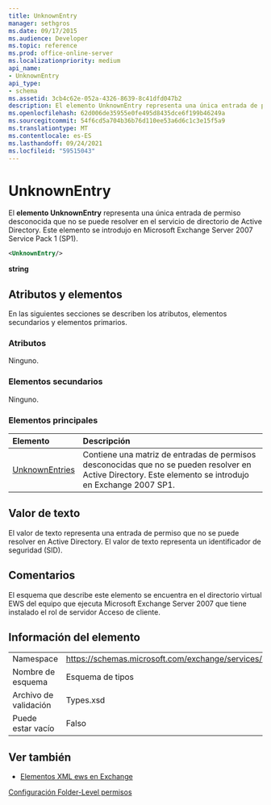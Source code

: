 ```yaml
---
title: UnknownEntry
manager: sethgros
ms.date: 09/17/2015
ms.audience: Developer
ms.topic: reference
ms.prod: office-online-server
ms.localizationpriority: medium
api_name:
- UnknownEntry
api_type:
- schema
ms.assetid: 3cb4c62e-052a-4326-8639-8c41dfd047b2
description: El elemento UnknownEntry representa una única entrada de permiso desconocida que no se puede resolver en el servicio de directorio de Active Directory. Este elemento se introdujo en Microsoft Exchange Server 2007 Service Pack 1 (SP1).
ms.openlocfilehash: 62d006de35955e0fe495d8435dce6f199b46249a
ms.sourcegitcommit: 54f6cd5a704b36b76d110ee53a6d6c1c3e15f5a9
ms.translationtype: MT
ms.contentlocale: es-ES
ms.lasthandoff: 09/24/2021
ms.locfileid: "59515043"
---
```

# <a name="unknownentry"></a>UnknownEntry

El **elemento UnknownEntry** representa una única entrada de permiso desconocida que no se puede resolver en el servicio de directorio de Active Directory. Este elemento se introdujo en Microsoft Exchange Server 2007 Service Pack 1 (SP1). 
  
```xml
<UnknownEntry/>
```

 **string**
## <a name="attributes-and-elements"></a>Atributos y elementos

En las siguientes secciones se describen los atributos, elementos secundarios y elementos primarios.
  
### <a name="attributes"></a>Atributos

Ninguno.
  
### <a name="child-elements"></a>Elementos secundarios

Ninguno.
  
### <a name="parent-elements"></a>Elementos principales

|**Elemento**|**Descripción**|
|:-----|:-----|
|[UnknownEntries](unknownentries.md) <br/> |Contiene una matriz de entradas de permisos desconocidas que no se pueden resolver en Active Directory. Este elemento se introdujo en Exchange 2007 SP1.  <br/> |
   
## <a name="text-value"></a>Valor de texto

El valor de texto representa una entrada de permiso que no se puede resolver en Active Directory. El valor de texto representa un identificador de seguridad (SID).
  
## <a name="remarks"></a>Comentarios

El esquema que describe este elemento se encuentra en el directorio virtual EWS del equipo que ejecuta Microsoft Exchange Server 2007 que tiene instalado el rol de servidor Acceso de cliente.
  
## <a name="element-information"></a>Información del elemento

|||
|:-----|:-----|
|Namespace  <br/> |https://schemas.microsoft.com/exchange/services/2006/types  <br/> |
|Nombre de esquema  <br/> |Esquema de tipos  <br/> |
|Archivo de validación  <br/> |Types.xsd  <br/> |
|Puede estar vacío  <br/> |Falso  <br/> |
   
## <a name="see-also"></a>Ver también



- [Elementos XML ews en Exchange](ews-xml-elements-in-exchange.md)


[Configuración Folder-Level permisos](https://msdn.microsoft.com/library/c7530e86-5112-401c-b10a-9c054ae59f07%28Office.15%29.aspx)

